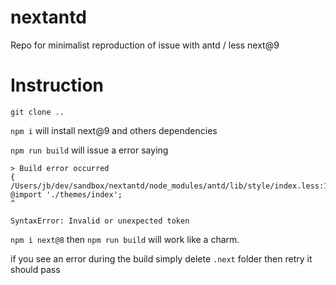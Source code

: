# nextantd
Repo for minimalist reproduction of issue with antd / less next@9

# Instruction
`git clone ..`

`npm i` will install next@9 and others dependencies

`npm run build` will issue a error saying 
```
> Build error occurred
{ /Users/jb/dev/sandbox/nextantd/node_modules/antd/lib/style/index.less:1
@import './themes/index';
^

SyntaxError: Invalid or unexpected token
```

`npm i next@8` then `npm run build` will work like a charm.

if you see an error during the build simply delete `.next` folder then retry it should pass